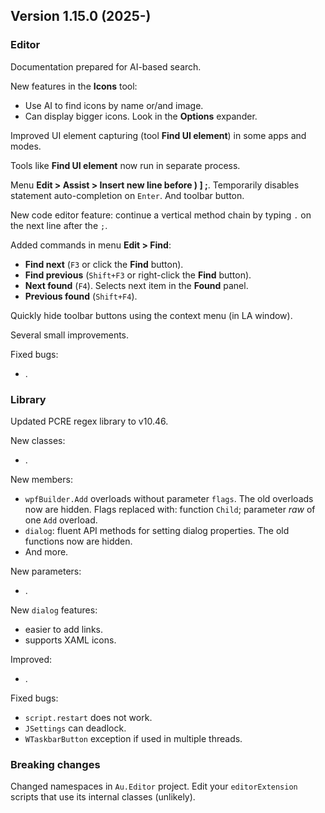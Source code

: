 ## Version 1.15.0 (2025-)

### Editor

Documentation prepared for AI-based search.

New features in the **Icons** tool:
- Use AI to find icons by name or/and image.
- Can display bigger icons. Look in the **Options** expander.

Improved UI element capturing (tool **Find UI element**) in some apps and modes.

Tools like **Find UI element** now run in separate process.

Menu **Edit > Assist > Insert new line before ) ] ;**. Temporarily disables statement auto-completion on `Enter`. And toolbar button.

New code editor feature: continue a vertical method chain by typing `.` on the next line after the `;`.

Added commands in menu **Edit > Find**:
- **Find next** (`F3` or click the **Find** button).
- **Find previous** (`Shift+F3` or right-click the **Find** button).
- **Next found** (`F4`). Selects next item in the **Found** panel.
- **Previous found** (`Shift+F4`).

Quickly hide toolbar buttons using the context menu (in LA window).

Several small improvements.

Fixed bugs:
- .

### Library
Updated PCRE regex library to v10.46.

New classes:
- .

New members:
- `wpfBuilder.Add` overloads without parameter `flags`. The old overloads now are hidden. Flags replaced with: function `Child`; parameter *raw* of one `Add` overload.
- `dialog`: fluent API methods for setting dialog properties. The old functions now are hidden.
- And more.

New parameters:
- .

New `dialog` features:
- easier to add links.
- supports XAML icons.

Improved:
- .

Fixed bugs:
- `script.restart` does not work.
- `JSettings` can deadlock.
- `WTaskbarButton` exception if used in multiple threads.

### Breaking changes

Changed namespaces in `Au.Editor` project. Edit your `editorExtension` scripts that use its internal classes (unlikely).